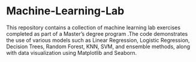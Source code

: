 # Machine-Learning-Lab
This repository contains a collection of machine learning lab exercises completed as part of a Master’s degree program .The code demonstrates the use of various models such as Linear Regression, Logistic Regression, Decision Trees, Random Forest, KNN, SVM, and ensemble methods, along with data visualization using Matplotlib and Seaborn.
